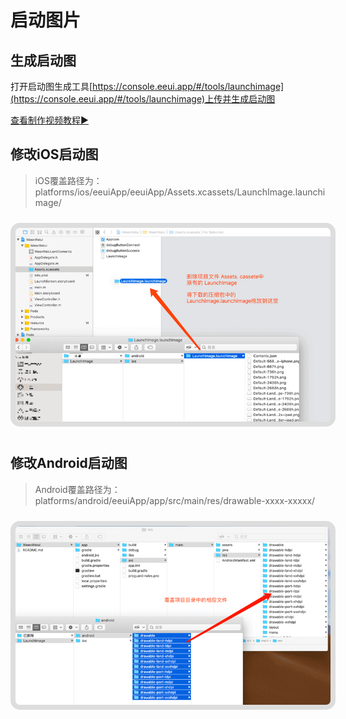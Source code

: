 # 启动图片

## 生成启动图

打开启动图生成工具[https://console.eeui.app/#/tools/launchimage](https://console.eeui.app/#/tools/launchimage)上传并生成启动图

<a href="https://console.eeui.app/video/demo.mp4" target="target">查看制作视频教程▶️</a>

## 修改iOS启动图

> iOS覆盖路径为：platforms/ios/eeuiApp/eeuiApp/Assets.xcassets/LaunchImage.launchimage/

<img style="border:8px solid #ddd;border-radius:15px;margin:10px auto;" src="./media/launchimage-ios.png"/>



## 修改Android启动图

> Android覆盖路径为：platforms/android/eeuiApp/app/src/main/res/drawable-xxxx-xxxxx/

<img style="border:8px solid #ddd;border-radius:15px;margin:10px auto;" src="./media/launchimage-android.png"/>

